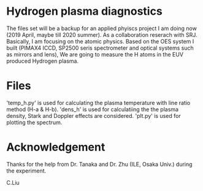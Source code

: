 # Hydrogen plasma diagnostics
The files set will be a backup for an applied phyiscs project I am doing now (2019 April, maybe till 2020 summer). 
As a collaboration reserach with SRJ.
Basically, I am focusing on the atomic physics. 
Based on the OES system I built (PIMAX4 ICCD, SP2500 seris spectrometer and optical systems such as mirrors and lens),
We are going to measure the H atoms in the EUV produced Hydrogen plasma.
# Files
'temp_h.py' is used for calculating the plasma temperature with line ratio method (H-a & H-b).
'dens_h' is used for calculatiing the the plasma density, Stark and Doppler effects are considered.
'plt.py' is used for plotting the spectrum.
# Acknowledgement 
Thanks for the help from Dr. Tanaka and Dr. Zhu (ILE, Osaka Univ.) during the experiment.

C.Liu
